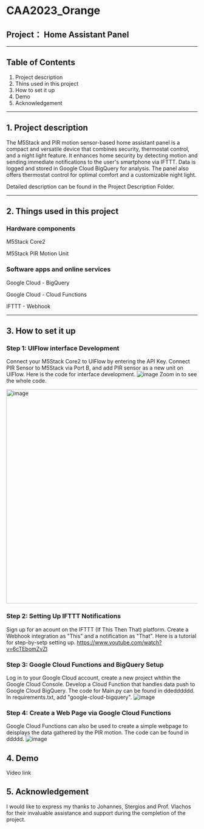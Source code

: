 # CAA2023_Orange

## Project： Home Assistant Panel
---

## Table of Contents
1. Project description
2. Thins used in this project
3. How to set it up
4. Demo
5. Acknowledgement

---

## 1. Project description
The M5Stack and PIR motion sensor-based home assistant panel is a compact and versatile device that combines security, thermostat control, and a night light feature. It enhances home security by detecting motion and sending immediate notifications to the user's smartphone via IFTTT. Data is logged and stored in Google Cloud BigQuery for analysis. The panel also offers thermostat control for optimal comfort and a customizable night light. 

Detailed description can be found in the Project Description Folder.

---

## 2. Things used in this project
### Hardware components

M5Stack Core2

M5Stack PIR Motion Unit

### Software apps and online services

Google Cloud - BigQuery

Google Cloud - Cloud Functions

IFTTT - Webhook

---

## 3. How to set it up
### Step 1: UIFlow interface Development
Connect your M5Stack Core2 to UIFlow by entering the API Key. Connect PIR Sensor to M5Stack via Port B, and add PIR sensor as a new unit on UIFlow. Here is the code for interface development.
![image](https://github.com/JW20221/CAA2023_Orange/assets/114418889/f42aae79-18fd-4971-9541-dfbd6e170acb)
Zoom in to see the whole code.

<img width="564" alt="image" src="https://github.com/JW20221/CAA2023_Orange/assets/114418889/96cd62db-8b76-4ad4-8e5f-c868f67e7699">

### Step 2: Setting Up IFTTT Notifications
Sign up for an acount on the IFTTT (If This Then That) platform. Create a Webhook integration as "This" and a notification as "That". Here is a tutorial for step-by-setp setting up. https://www.youtube.com/watch?v=6cTEbomZvZI

### Step 3: Google Cloud Functions and BigQuery Setup
Log in to your Google Cloud account, create a new project whthin the Google Cloud Console. Develop a Cloud Function that handles data push to Google Cloud BigQuery. The code for Main.py can be found in ddedddddd. In requirements.txt, add "google-cloud-bigquery".
![image](https://github.com/JW20221/CAA2023_Orange/assets/114418889/e6fe16ff-5906-41b0-a524-cbd54653a8b6)

### Step 4: Create a Web Page via Google Cloud Functions 
Google Cloud Functions can also be used to create a simple webpage to deisplays the data gathered by the PIR motion. The code can be found in ddddd. 
![image](https://github.com/JW20221/CAA2023_Orange/assets/114418889/e6b3ffdf-b5d1-4dc8-9fa5-8e8988a52d76)

## 4. Demo
Video link

## 5. Acknowledgement
I would like to express my thanks to Johannes, Stergios and Prof. Vlachos for their invaluable assistance and support during the completion of the project.

